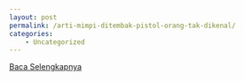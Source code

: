 ```yaml
---
layout: post
permalink: /arti-mimpi-ditembak-pistol-orang-tak-dikenal/
categories:
    - Uncategorized
---
```


[Baca Selengkapnya](/10)